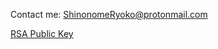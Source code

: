 Contact me: ShinonomeRyoko@protonmail.com

[RSA Public Key](https://raw.githubusercontent.com/729376442/729376442/main/RSA%204096%20Public%20Key.asc)